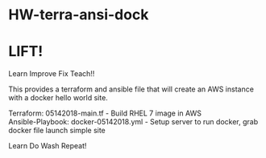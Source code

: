 # HW-terra-ansi-dock
# LIFT!
Learn Improve Fix Teach!!  

This provides a terraform and ansible file that will create an AWS instance with a docker hello world site.  


Terraform: 05142018-main.tf - Build RHEL 7 image in AWS  
Ansible-Playbook: docker-05142018.yml - Setup server to run docker, grab docker file launch simple site  


Learn Do Wash Repeat!
